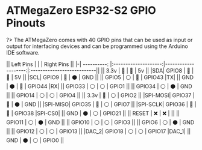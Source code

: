 # ATMegaZero ESP32-S2 GPIO Pinouts

?> The ATMegaZero comes with 40 GPIO pins that can be used as input or output for interfacing devices and can be programmed using the Arduino IDE software.

|| Left Pins        |                      |                     | Right Pins                 ||
|-| ----------:     |:--------------------:|--------------------:|:---------------------------||
|| 3.3v             | :red_circle:         | :red_circle:        | 5v                         ||
|SDA| GPIO8         | :large_blue_circle:  | :red_circle:        | 5V                         ||
|SCL| GPIO9         | :large_blue_circle:  | :black_circle:      | GND                        ||
|| GPIO5            | :white_circle:       | :large_blue_circle: | GPIO43                     |TX|
|| GND              | :black_circle:       | :large_blue_circle: | GPIO44                     |RX|
|| GPIO33           | :white_circle:       | :white_circle:      | GPIO1                      ||
|| GPIO34           | :white_circle:       | :black_circle:      | GND                        ||
|| GPIO14           | :white_circle:       | :white_circle:      | GPIO4                      ||
|| 3.3v             | :red_circle:         | :white_circle:      | GPIO2                      ||
|SPI-MOSI| GPIO37   | :large_blue_circle:  | :black_circle:      | GND                        ||
|SPI-MISO| GPIO35   | :large_blue_circle:  | :white_circle:      | GPIO7                      ||
|SPI-SCLK| GPIO36   | :large_blue_circle:  | :large_blue_circle: | GPIO38                     |SPI-CS0|
|| GND              | :black_circle:       | :white_circle:      | GPIO21                     ||
|| RESET            | :x:                  | :x:                 |                            ||
|| GPIO11           | :white_circle:       | :black_circle:      | GND                        ||
|| GPIO10           | :white_circle:       | :white_circle:      | GPIO3                      ||
|| GPIO6            | :white_circle:       | :black_circle:      | GND                        ||
|| GPIO12           | :white_circle:       | :white_circle:      | GPIO13                     ||
|DAC_2| GPIO18      | :white_circle:       | :white_circle:      | GPIO17                     |DAC_1|
|| GND              | :black_circle:       | :white_circle:      | GPIO0                      ||